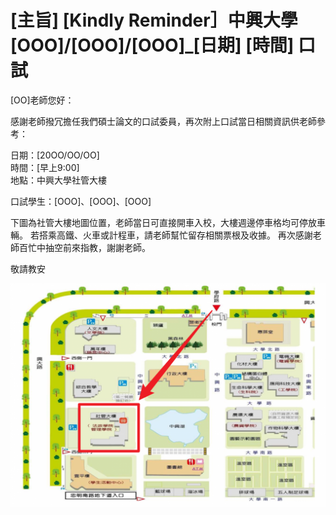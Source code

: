 # [主旨] [Kindly Reminder］中興大學[OOO]/[OOO]/[OOO]_[日期] [時間] 口試

[OO]老師您好：

感謝老師撥冗擔任我們碩士論文的口試委員，再次附上口試當日相關資訊供老師參考：

日期：[20OO/OO/OO]  
時間：[早上9:00]  
地點：中興大學社管大樓  

口試學生：[OOO]、[OOO]、[OOO]

下圖為社管大樓地圖位置，老師當日可直接開車入校，大樓週邊停車格均可停放車輛。
若搭乘高鐵、火車或計程車，請老師幫忙留存相關票根及收據。
再次感謝老師百忙中抽空前來指教，謝謝老師。

敬請教安


![社館大樓地圖](img/map.png)